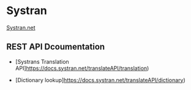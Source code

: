 # Systran

[Systran.net](https://www.systran.net/en/translate/)

## REST API Dcoumentation

- [Systrans Translation API]https://docs.systran.net/translateAPI/translation)

- [Dictionary lookup]https://docs.systran.net/translateAPI/dictionary)
